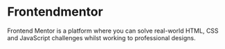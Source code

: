 # Frontendmentor

Frontend Mentor is a platform where you can solve real-world HTML, CSS and JavaScript challenges whilst working to professional designs.
